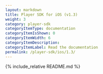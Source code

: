 ```yaml
---
layout: markdown
title: Player SDK for iOS (v1.3)
weight: 3
category: player-sdk
categoryItemType: documentation
categoryItemIsShown: 0
categoryItemWidth: 6
categoryItemDescription:
categoryItemLabel: Read the documentation
permalink: /player-sdk/ios/1.3/
---
```

{% include_relative README.md  %}
